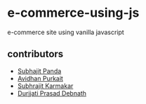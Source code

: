 # e-commerce-using-js
e-commerce site using vanilla javascript
## contributors
  - [Subhajit Panda](https://github.com/SubhajitPanda26)
  - [Avidhan Purkait](https://github.com/AvidhanPurkait)
  - [Subhrajit Karmakar](https://github.com/Username3)
  - [Durjjati Prasad Debnath](https://github.com/Username4) 
